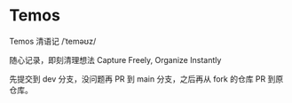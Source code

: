 # Temos

Temos 清语记 /ˈteməʊz/

随心记录，即刻清理想法 Capture Freely, Organize Instantly

先提交到 dev 分支，没问题再 PR 到 main 分支，之后再从 fork 的仓库 PR 到原仓库。